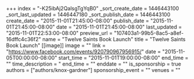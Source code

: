 +++
index = "-K25ibAj2QalsgTgYqB0"
_sort_create_date = 1446443100
_sort_last_updated = 1446447180
_sort_publish_date = 1446443100
create_date = "2015-11-01T21:45:00-08:00"
publish_date = "2015-11-01T21:45:00-08:00"
date = "2015-11-01T21:45:00-08:00"
last_updated = "2015-11-01T22:53:00-08:00"
preview_url = "107403a1-99b5-8ac5-a8ef-16dffc4c36f2"
name = "Twelve Saints Book Launch"
title = "Twelve Saints Book Launch"
[[image]]
image = ""
link = "https://www.facebook.com/events/920790967956915/"
date = "2015-11-05T00:00:00-08:00"
start_time = "2015-11-01T19:00:00-08:00"
end_time = ""
time_description = "
end_time = ""
enddate = ""
is_sponsorship = true
authors = ["authors/knox-gardner"]
sponsorship_event = ""
venues = ""
